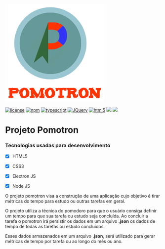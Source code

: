 ![Pomotron](logo/Logo.png)

[![license](https://img.shields.io/github/license/mashape/apistatus.svg)]() [![npm](https://img.shields.io/badge/npm-3.10.10-green.svg)]() [![typescript](https://img.shields.io/badge/typescript-2.1.5-blue.svg)]() [![JQuery](https://img.shields.io/badge/AngularJS-1.5-red.svg)]() [![html5](https://img.shields.io/badge/html-5-orange.svg)]() [![](https://img.shields.io/badge/css-3-blue.svg)]() [![](https://img.shields.io/badge/electron-1.4.14-brightgreen.svg)]()

# Projeto Pomotron

### Tecnologias usadas para desenvolvimento

 - [x] HTML5
 - [x] CSS3  
 - [x] Electron JS
 - [x] Node JS


O projeto pomotron visa a construção de uma aplicação cujo objetivo é tirar métricas do tempo para estudo ou outras tarefas em geral.

O projeto utiliza a técnica do pomodoro para que o usuário consiga definir um tempo para que sua tarefa ou estudo seja concluída. Ao concluir a tarefa o pomotron irá persistir os dados em um arquivo **.json** os dados de tempo de todas as tarefas ou estudo concluídos.

Esses dados armazenados em um arquivo **.json**, será utilizado para gerar métricas de tempo por tarefa ou ao longo do mês ou ano.
